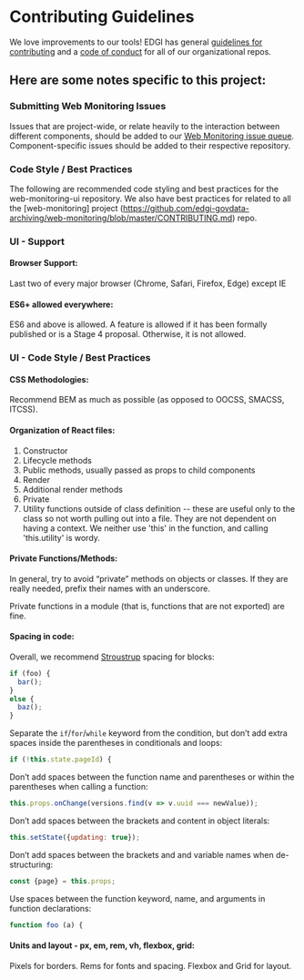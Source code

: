 # Contributing Guidelines

We love improvements to our tools! EDGI has general [guidelines for contributing][edgi-contributing] and a [code of conduct][edgi-conduct] for all of our organizational repos.

## Here are some notes specific to this project:

### Submitting Web Monitoring Issues

Issues that are project-wide, or relate heavily to the interaction between different components, should be added to our [Web Monitoring issue queue](https://github.com/edgi-govdata-archiving/web-monitoring/issues). Component-specific issues should be added to their respective repository.


### Code Style / Best Practices

The following are recommended code styling and best practices for the web-monitoring-ui repository. We also have best practices for related to all the [web-monitoring] project (https://github.com/edgi-govdata-archiving/web-monitoring/blob/master/CONTRIBUTING.md) repo.


### UI - Support

#### Browser Support:

Last two of every major browser (Chrome, Safari, Firefox, Edge) except IE


#### ES6+ allowed everywhere:

ES6 and above is allowed. A feature is allowed if it has been formally published or is a Stage 4 proposal.  Otherwise, it is not allowed.


### UI - Code Style / Best Practices

#### CSS Methodologies:

Recommend BEM as much as possible (as opposed to OOCSS, SMACSS, ITCSS).


#### Organization of React files:

1. Constructor
2. Lifecycle methods
3. Public methods, usually passed as props to child components
4. Render
5. Additional render methods
6. Private
7. Utility functions outside of class definition -- these are useful only to the class so not worth pulling out into a file. They are not dependent on having a context. We neither use 'this' in the function, and calling 'this.utility' is wordy.


#### Private Functions/Methods:

In general, try to avoid “private” methods on objects or classes. If they are really needed, prefix their names with an underscore.

Private functions in a module (that is, functions that are not exported) are fine.


#### Spacing in code:

Overall, we recommend [Stroustrup](https://en.wikipedia.org/wiki/Indentation_style#Variant:_Stroustrup) spacing for blocks:

```js
if (foo) {
  bar();
}
else {
  baz();
}
```

Separate the `if`/`for`/`while` keyword from the condition, but don’t add extra spaces inside the parentheses in conditionals and loops:

```js
if (!this.state.pageId) {
```

Don’t add spaces between the function name and parentheses or within the parentheses when calling a function:

```js
this.props.onChange(versions.find(v => v.uuid === newValue));
```

Don’t add spaces between the brackets and content in object literals:

```js
this.setState({updating: true});
```

Don’t add spaces between the brackets and and variable names when de-structuring:

```js
const {page} = this.props;
```

Use spaces between the function keyword, name, and arguments in function declarations:

```js
function foo (a) {
```


#### Units and layout - px, em, rem, vh, flexbox, grid:

Pixels for borders. Rems for fonts and spacing. Flexbox and Grid for layout.


<!-- Links -->
[edgi-conduct]: https://github.com/edgi-govdata-archiving/overview/blob/master/CONDUCT.md
[edgi-contributing]: https://github.com/edgi-govdata-archiving/overview/blob/master/CONTRIBUTING.md

